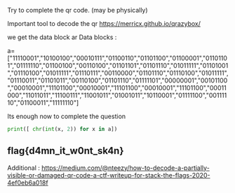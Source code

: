 Try to complete the qr code. (may be physically)

Important tool to decode the qr 
https://merricx.github.io/qrazybox/

we get the data block ar 
Data blocks :


a=["11110001","10100100","00010111","01100110","01101100","01100001","01101101","01111110","01100100","00110100","01101101","01101110","01011111","01101001","01110100","01011111","01110111","00110000","01101110","01110100","01011111","01110011","01101011","00110100","01101110","01111101","00000001","00101100","00010001","11101100","00010001","11101100","00010001","11101100","00011000","11011011","11100111","11001011","01001011","10110001","01111100","00111110","01100011","11111110"]

Its enough now to complete the question

```py
print([ chr(int(x, 2)) for x in a])
```

## flag{d4mn_it_w0nt_sk4n}




Additional : https://medium.com/@nteezy/how-to-decode-a-partially-visible-or-damaged-qr-code-a-ctf-writeup-for-stack-the-flags-2020-4ef0eb6a018f